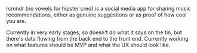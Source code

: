 rcmndr (no vowels for hipster cred) is a social media app for sharing music recommendations, either as genuine suggestions or as proof of how cool you are.

Currently in very early stages, so doesn't do what it says on the tin, but there's data flowing from the back end to the front end. Currently working on what features should be MVP and what the UX should look like.
